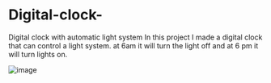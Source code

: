 # Digital-clock-
Digital clock with automatic light system 
In this project I made a digital clock that can control a light system. at 6am it will turn the light off and at 6 pm it will turn lights on. 

![image](https://github.com/ShimT20/Digital-clock-/assets/159179108/572ea1e2-87e1-4ec7-b38c-da64c368c2c2)
